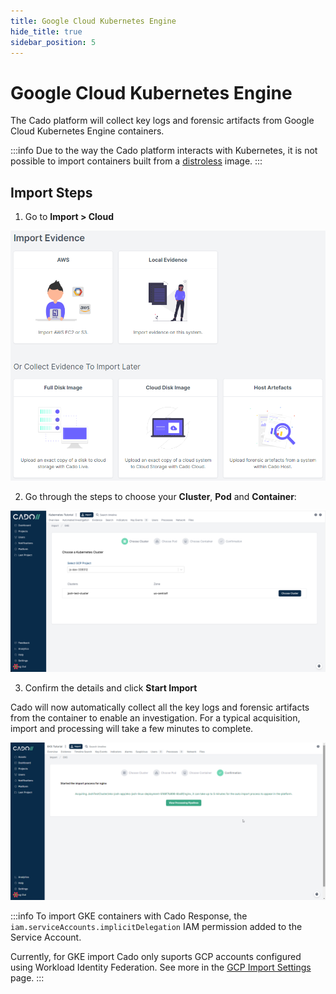 ```yaml
---
title: Google Cloud Kubernetes Engine
hide_title: true
sidebar_position: 5
---
```


# Google Cloud Kubernetes Engine

The Cado platform will collect key logs and forensic artifacts from Google Cloud Kubernetes Engine containers.

:::info
Due to the way the Cado platform interacts with Kubernetes, it is not possible to import containers built from a [distroless](https://github.com/GoogleContainerTools/distroless#why-should-i-use-distroless-images) image.
:::


## Import Steps

1) Go to **Import > Cloud**

![Cado Import Screen showing the Kubernetes Engine options](/img/import.png)

2) Go through the steps to choose your **Cluster**, **Pod** and **Container**:

![Cado Import Screen showing the available Kubernetes Engine Clusters](/img/gke.png)

3) Confirm the details and click **Start Import**

Cado will now automatically collect all the key logs and forensic artifacts from the container to enable an investigation.
For a typical acquisition, import and processing will take a few minutes to complete.

![Cado showing the confirmation screen of a successful Kubernetes Engine container capture](/img/eks3.png)

:::info
To import GKE containers with Cado Response, the `iam.serviceAccounts.implicitDelegation` IAM permission added to the Service Account.

Currently, for GKE import Cado only suports GCP accounts configured using Workload Identity Federation. See more in the [GCP Import Settings](/cado-response/deploy/gcp/gcp-settings#workload-identity-federation) page.
:::


